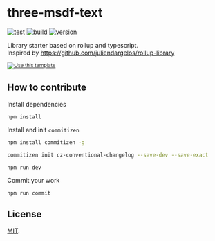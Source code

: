 # three-msdf-text

[![test](https://github.com/SolalDR/three-msdf-text/workflows/test/badge.svg?branch=master)](https://github.com/SolalDR/three-msdf-text/actions?workflow=test)
[![build](https://github.com/SolalDR/three-msdf-text/workflows/build/badge.svg?branch=master)](https://github.com/SolalDR/three-msdf-text/actions?workflow=build)
[![version](https://img.shields.io/github/package-json/v/SolalDR/three-msdf-text)](https://github.com/SolalDR/three-msdf-text)

Library starter based on rollup and typescript. <br>
Inspired by <a href="https://github.com/juliendargelos/rollup-library">https://github.com/juliendargelos/rollup-library</a>

<sub>[![Use this template](https://img.shields.io/badge/-Use%20this%20template-brightgreen)](https://github.com/SolalDR/three-msdf-text/generate)</sub>

## How to contribute

Install dependencies

```
npm install
```

Install and init `commitizen`

```bash
npm install commitizen -g
```

```bash
commitizen init cz-conventional-changelog --save-dev --save-exact
```

```
npm run dev
```

Commit your work
```
npm run commit
```

## License

[MIT](LICENSE).
